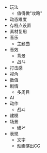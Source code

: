 *    玩法
     *    值得做"攻略"
*    动态难度
*    存档点设置
*    素材复用
*    音乐
     *    主题曲
*    音效
     *    背景
     *    战斗
*    打击感
*    视角
*    数值
*    剧情
     *    多周目
*    AI
*    动作
     *    战斗
*    建模
*    场景
     *    破坏
*    表现
     *    文字
     *    动画演出CG
